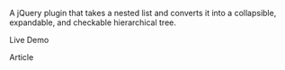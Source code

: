 A jQuery plugin that takes a nested list and converts it into a collapsible, expandable, and checkable hierarchical tree.

Live Demo

Article
